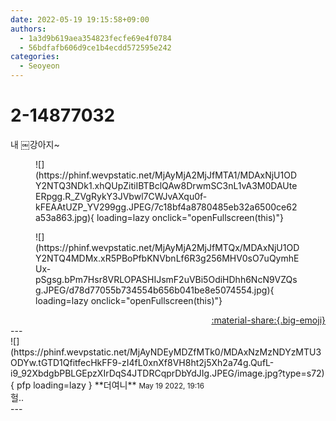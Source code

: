 ```yaml
---
date: 2022-05-19 19:15:58+09:00
authors:
  - 1a3d9b619aea354823fecfe69e4f0784
  - 56bdfafb606d9ce1b4ecdd572595e242
categories:
  - Seoyeon
---
```


# 2-14877032

<div class="post-container" markdown="1">
<div class="content-container md-sidebar__scrollwrap" markdown="1">

내 ￼강아지~
<figure markdown="1">
![](https://phinf.wevpstatic.net/MjAyMjA2MjJfMTA1/MDAxNjU1ODY2NTQ3NDk1.xhQUpZitiIBTBclQAw8DrwmSC3nL1vA3M0DAUteERpgg.R_ZVgRykY3JVbwl7CWJvAXqu0f-kFEAAtUZP_YV299gg.JPEG/7c18bf4a8780485eb32a6500ce62a53a863.jpg){ loading=lazy onclick="openFullscreen(this)"}
</figure>

<figure markdown="1">
![](https://phinf.wevpstatic.net/MjAyMjA2MjJfMTQx/MDAxNjU1ODY2NTQ4MDMx.xR5PBoPfbKNVbnLf6R3g256MHV0sO7uQymhEUx-pSgsg.bPm7Hsr8VRLOPASHIJsmF2uVBi5OdiHDhh6NcN9VZQsg.JPEG/d78d77055b734554b656b041be8e5074554.jpg){ loading=lazy onclick="openFullscreen(this)"}
</figure>


</div>
</div>

<div style="text-align: right;" markdown="1">
<a href="https://weverse.io/fromis9/fanpost/2-14877032" style="text-align: right;">:material-share:{.big-emoji}</a>
</div>
---

<div class="comments-container md-sidebar__scrollwrap" markdown="1">
<div class="comment" markdown="1">
<div class='id-container' markdown="1">
![](https://phinf.wevpstatic.net/MjAyNDEyMDZfMTk0/MDAxNzMzNDYzMTU3ODYw.tGTD1QfitfecHkFF9-zI4fL0xnXf8VH8ht2j5Xh2a74g.QufL-i9_92XbdgbPBLGEpzXIrDqS4JTDRCqprDbYdJIg.JPEG/image.jpg?type=s72){ pfp loading=lazy }
**<span class="artist">더여니</span>** <small>May 19 2022, 19:16</small><br>
</div>
<div class='comment-body' markdown="1">
헐..
</div>
</div>
</div>
---
